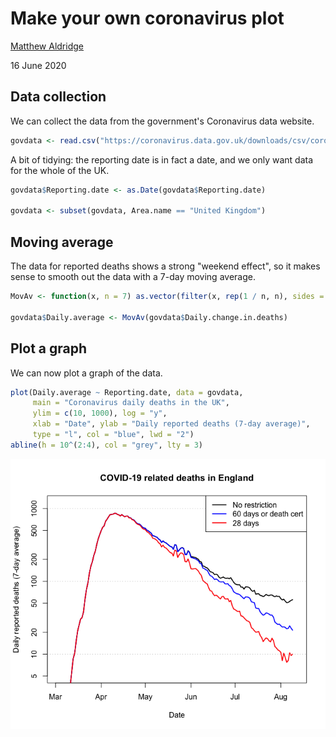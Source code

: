 Make your own coronavirus plot
================
[Matthew Aldridge](https://mpaldridge.github.io)

16 June 2020

Data collection
---------------

We can collect the data from the government's Coronavirus data website.

``` r
govdata <- read.csv("https://coronavirus.data.gov.uk/downloads/csv/coronavirus-deaths_latest.csv")
```

A bit of tidying: the reporting date is in fact a date, and we only want data for the whole of the UK.

``` r
govdata$Reporting.date <- as.Date(govdata$Reporting.date)

govdata <- subset(govdata, Area.name == "United Kingdom")
```

Moving average
--------------

The data for reported deaths shows a strong "weekend effect", so it makes sense to smooth out the data with a 7-day moving average.

``` r
MovAv <- function(x, n = 7) as.vector(filter(x, rep(1 / n, n), sides = 2))

govdata$Daily.average <- MovAv(govdata$Daily.change.in.deaths)
```

Plot a graph
------------

We can now plot a graph of the data.

``` r
plot(Daily.average ~ Reporting.date, data = govdata,
     main = "Coronavirus daily deaths in the UK",
     ylim = c(10, 1000), log = "y",
     xlab = "Date", ylab = "Daily reported deaths (7-day average)",
     type = "l", col = "blue", lwd = "2")
abline(h = 10^(2:4), col = "grey", lty = 3)
```

![](plot-1.png)

